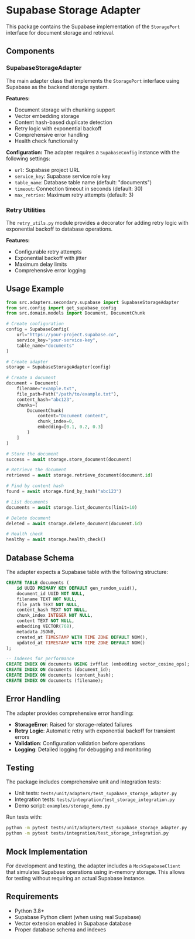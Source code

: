 # Supabase Storage Adapter

This package contains the Supabase implementation of the `StoragePort` interface for document storage and retrieval.

## Components

### SupabaseStorageAdapter

The main adapter class that implements the `StoragePort` interface using Supabase as the backend storage system.

**Features:**
- Document storage with chunking support
- Vector embedding storage
- Content hash-based duplicate detection
- Retry logic with exponential backoff
- Comprehensive error handling
- Health check functionality

**Configuration:**
The adapter requires a `SupabaseConfig` instance with the following settings:
- `url`: Supabase project URL
- `service_key`: Supabase service role key
- `table_name`: Database table name (default: "documents")
- `timeout`: Connection timeout in seconds (default: 30)
- `max_retries`: Maximum retry attempts (default: 3)

### Retry Utilities

The `retry_utils.py` module provides a decorator for adding retry logic with exponential backoff to database operations.

**Features:**
- Configurable retry attempts
- Exponential backoff with jitter
- Maximum delay limits
- Comprehensive error logging

## Usage Example

```python
from src.adapters.secondary.supabase import SupabaseStorageAdapter
from src.config import get_supabase_config
from src.domain.models import Document, DocumentChunk

# Create configuration
config = SupabaseConfig(
    url="https://your-project.supabase.co",
    service_key="your-service-key",
    table_name="documents"
)

# Create adapter
storage = SupabaseStorageAdapter(config)

# Create a document
document = Document(
    filename="example.txt",
    file_path=Path("/path/to/example.txt"),
    content_hash="abc123",
    chunks=[
        DocumentChunk(
            content="Document content",
            chunk_index=0,
            embedding=[0.1, 0.2, 0.3]
        )
    ]
)

# Store the document
success = await storage.store_document(document)

# Retrieve the document
retrieved = await storage.retrieve_document(document.id)

# Find by content hash
found = await storage.find_by_hash("abc123")

# List documents
documents = await storage.list_documents(limit=10)

# Delete document
deleted = await storage.delete_document(document.id)

# Health check
healthy = await storage.health_check()
```

## Database Schema

The adapter expects a Supabase table with the following structure:

```sql
CREATE TABLE documents (
    id UUID PRIMARY KEY DEFAULT gen_random_uuid(),
    document_id UUID NOT NULL,
    filename TEXT NOT NULL,
    file_path TEXT NOT NULL,
    content_hash TEXT NOT NULL,
    chunk_index INTEGER NOT NULL,
    content TEXT NOT NULL,
    embedding VECTOR(768),
    metadata JSONB,
    created_at TIMESTAMP WITH TIME ZONE DEFAULT NOW(),
    updated_at TIMESTAMP WITH TIME ZONE DEFAULT NOW()
);

-- Indexes for performance
CREATE INDEX ON documents USING ivfflat (embedding vector_cosine_ops);
CREATE INDEX ON documents (document_id);
CREATE INDEX ON documents (content_hash);
CREATE INDEX ON documents (filename);
```

## Error Handling

The adapter provides comprehensive error handling:

- **StorageError**: Raised for storage-related failures
- **Retry Logic**: Automatic retry with exponential backoff for transient errors
- **Validation**: Configuration validation before operations
- **Logging**: Detailed logging for debugging and monitoring

## Testing

The package includes comprehensive unit and integration tests:

- Unit tests: `tests/unit/adapters/test_supabase_storage_adapter.py`
- Integration tests: `tests/integration/test_storage_integration.py`
- Demo script: `examples/storage_demo.py`

Run tests with:
```bash
python -m pytest tests/unit/adapters/test_supabase_storage_adapter.py
python -m pytest tests/integration/test_storage_integration.py
```

## Mock Implementation

For development and testing, the adapter includes a `MockSupabaseClient` that simulates Supabase operations using in-memory storage. This allows for testing without requiring an actual Supabase instance.

## Requirements

- Python 3.8+
- Supabase Python client (when using real Supabase)
- Vector extension enabled in Supabase database
- Proper database schema and indexes